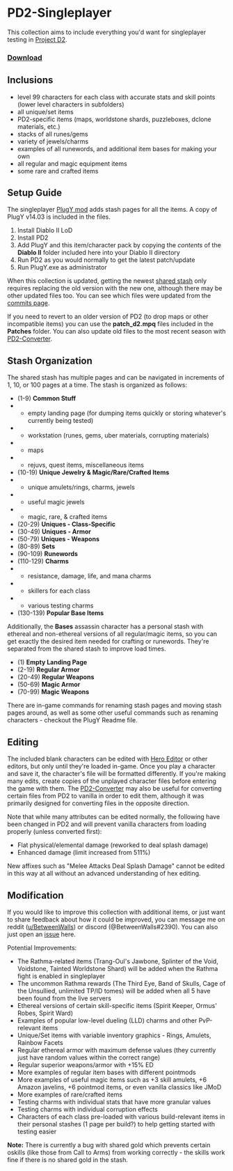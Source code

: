 # PD2-Singleplayer
This collection aims to include everything you'd want for singleplayer testing in [Project D2](https://www.projectdiablo2.com/).

### [Download](https://github.com/BetweenWalls/PD2-Singleplayer/archive/main.zip)

## Inclusions
* level 99 characters for each class with accurate stats and skill points (lower level characters in subfolders)
* all unique/set items
* PD2-specific items (maps, worldstone shards, puzzleboxes, dclone materials, etc.)
* stacks of all runes/gems
* variety of jewels/charms
* examples of all runewords, and additional item bases for making your own
* all regular and magic equipment items
* some rare and crafted items

## Setup Guide
The singleplayer [PlugY mod](http://plugy.free.fr/) adds stash pages for all the items. A copy of PlugY v14.03 is included in the files.

1. Install Diablo II LoD
2. Install PD2
3. Add PlugY and this item/character pack by copying the *contents* of the **Diablo II** folder included here into your Diablo II directory
4. Run PD2 as you would normally to get the latest patch/update
5. Run PlugY.exe as administrator

When this collection is updated, getting the newest [shared stash](https://github.com/BetweenWalls/PD2-Singleplayer/blob/main/Diablo%20II/Save/_LOD_SharedStashSave.sss) only requires replacing the old version with the new one, although there may be other updated files too. You can see which files were updated from the [commits page](https://github.com/BetweenWalls/PD2-Singleplayer/commits/main).

If you need to revert to an older version of PD2 (to drop maps or other incompatible items) you can use the **patch_d2.mpq** files included in the **Patches** folder. You can also update old files to the most recent season with [PD2-Converter](https://github.com/BetweenWalls/PD2-Converter#simple-characterstash-converter-for-pd2).

## Stash Organization
The shared stash has multiple pages and can be navigated in increments of 1, 10, or 100 pages at a time. The stash is organized as follows:

* (1-9) **Common Stuff**
* * empty landing page (for dumping items quickly or storing whatever's currently being tested)
* * workstation (runes, gems, uber materials, corrupting materials)
* * maps
* * rejuvs, quest items, miscellaneous items
* (10-19) **Unique Jewelry & Magic/Rare/Crafted Items**
* * unique amulets/rings, charms, jewels
* * useful magic jewels
* * magic, rare, & crafted items
* (20-29) **Uniques - Class-Specific**
* (30-49) **Uniques - Armor**
* (50-79) **Uniques - Weapons**
* (80-89) **Sets**
* (90-109) **Runewords**
* (110-129) **Charms**
* * resistance, damage, life, and mana charms
* * skillers for each class
* * various testing charms
* (130-139) **Popular Base Items**

Additionally, the **Bases** assassin character has a personal stash with ethereal and non-ethereal versions of all regular/magic items, so you can get exactly the desired item needed for crafting or runewords. They're separated from the shared stash to improve load times. 

* (1) **Empty Landing Page**
* (2-19) **Regular Armor**
* (20-49) **Regular Weapons**
* (50-69) **Magic Armor**
* (70-99) **Magic Weapons**

There are in-game commands for renaming stash pages and moving stash pages around, as well as some other useful commands such as renaming characters - checkout the PlugY Readme file.

## Editing
The included blank characters can be edited with [Hero Editor](https://www.moddb.com/games/diablo-2-lod/downloads/hero-editor-v-104) or other editors, but only until they're loaded in-game. Once you play a character and save it, the character's file will be formatted differently. If you're making many edits, create copies of the unplayed character files before entering the game with them. The [PD2-Converter](https://github.com/BetweenWalls/PD2-Converter#simple-characterstash-converter-for-pd2) may also be useful for converting certain files from PD2 to vanilla in order to edit them, although it was primarily designed for converting files in the opposite direction.

Note that while many attributes can be edited normally, the following have been changed in PD2 and will prevent vanilla characters from loading properly (unless converted first):

* Flat physical/elemental damage (reworked to deal splash damage)
* Enhanced damage (limit increased from 511%)

New affixes such as "Melee Attacks Deal Splash Damage" cannot be edited in this way at all without an advanced understanding of hex editing.

## Modification
If you would like to improve this collection with additional items, or just want to share feedback about how it could be improved, you can message me on reddit ([u/BetweenWalls](https://www.reddit.com/message/compose/?to=BetweenWalls)) or discord (@BetweenWalls#2390). You can also just open an [issue](https://github.com/BetweenWalls/PD2-Singleplayer/issues) here.

Potential Improvements:
* The Rathma-related items (Trang-Oul's Jawbone, Splinter of the Void, Voidstone, Tainted Worldstone Shard) will be added when the Rathma fight is enabled in singleplayer
* The uncommon Rathma rewards (The Third Eye, Band of Skulls, Cage of the Unsullied, unlimited TP/ID tomes) will be added when all 5 have been found from the live servers
* Ethereal versions of certain skill-specific items (Spirit Keeper, Ormus' Robes, Spirit Ward)
* Examples of popular low-level dueling (LLD) charms and other PvP-relevant items
* Unique/Set items with variable inventory graphics - Rings, Amulets, Rainbow Facets
* Regular ethereal armor with maximum defense values (they currently just have random values within the correct range)
* Regular superior weapons/armor with +15% ED
* More examples of regular item bases with different pointmods
* More examples of useful magic items such as +3 skill amulets, +6 Amazon javelins, +6 pointmod items, or even vanilla classics like JMoD
* More examples of rare/crafted items
* Testing charms with individual stats that have more granular values
* Testing charms with individual corruption effects
* Characters of each class pre-loaded with various build-relevant items in their personal stashes (1 page per build?) to help getting started with testing easier

<!-- Notes
Some generated rare/crafted items have incorrect required levels
Some generated runeword item bases are missing certain stats, such as 10-50% FCR for staves
Some generated item bases may have incorrect armor values - they should be verified
-->

**Note:** There is currently a bug with shared gold which prevents certain oskills (like those from Call to Arms) from working correctly - the skills work fine if there is no shared gold in the stash.
